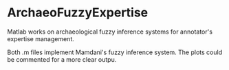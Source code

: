 # ArchaeoFuzzyExpertise
Matlab works on archaeological fuzzy inference systems for annotator's expertise management.


Both .m files implement Mamdani's fuzzy inference system. The plots could be commented for a more clear outpu.
